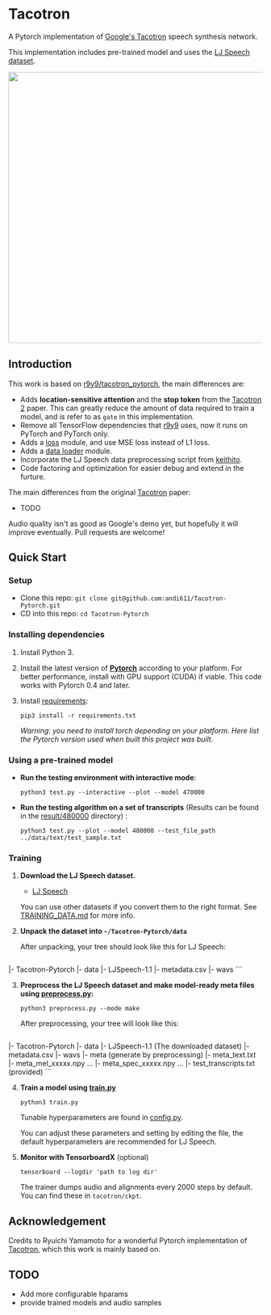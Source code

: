 # Tacotron
A Pytorch implementation of [Google's Tacotron](https://arxiv.org/pdf/1703.10135.pdf) speech synthesis network.

This implementation includes pre-trained model and uses the [LJ Speech dataset](https://keithito.com/LJ-Speech-Dataset/).

<img src="https://i.imgur.com/zHp0fNS.png" width="1044" height="537">

## Introduction
This work is based on [r9y9/tacotron_pytorch](https://github.com/r9y9/tacotron_pytorch), the main differences are:
* Adds **location-sensitive attention** and the **stop token** from the [Tacotron 2](https://arxiv.org/pdf/1712.05884.pdf) paper.
  This can greatly reduce the amount of data required to train a model, and is refer to as `gate` in this implementation.
* Remove all TensorFlow dependencies that [r9y9](https://github.com/r9y9/tacotron_pytorch) uses, now it runs on PyTorch and PyTorch only.
* Adds a [loss](model/loss.py) module, and use MSE loss instead of L1 loss.
* Adds a [data loader](dataloader.py) module.
* Incorporate the LJ Speech data preprocessing script from [keithito](https://github.com/keithito/tacotron).
* Code factoring and optimization for easier debug and extend in the furture.

The main differences from the original [Tacotron]((https://arxiv.org/pdf/1703.10135.pdf)) paper:
* TODO

Audio quality isn't as good as Google's demo yet, but hopefully it will improve eventually. Pull requests are welcome!


## Quick Start

### Setup
* Clone this repo: `git clone git@github.com:andi611/Tacotron-Pytorch.git`
* CD into this repo: `cd Tacotron-Pytorch`

### Installing dependencies

1. Install Python 3.

2. Install the latest version of **[Pytorch](https://pytorch.org/get-started/locally/)** according to your platform. For better
	performance, install with GPU support (CUDA) if viable. This code works with Pytorch 0.4 and later.

3. Install [requirements](requirements.txt):
	```
	pip3 install -r requirements.txt
	```
	*Warning: you need to install torch depending on your platform. Here list the Pytorch version used when built this project was built.*


### Using a pre-trained model
* **Run the testing environment with interactive mode**:
	```
	python3 test.py --interactive --plot --model 470000
	```
* **Run the testing algorithm on a set of transcripts** (Results can be found in the [result/480000](result/480000) directory) :
	```
	python3 test.py --plot --model 480000 --test_file_path ../data/text/test_sample.txt
	```


### Training

1. **Download the LJ Speech dataset.**
	* [LJ Speech](https://keithito.com/LJ-Speech-Dataset/)
	
	You can use other datasets if you convert them to the right format. See [TRAINING_DATA.md](https://github.com/keithito/tacotron/blob/master/TRAINING_DATA.md) for more info.

2. **Unpack the dataset into `~/Tacotron-Pytorch/data`**

	After unpacking, your tree should look like this for LJ Speech:
	```
 |- Tacotron-Pytorch
	 |- data
		 |- LJSpeech-1.1
			 |- metadata.csv
			 |- wavs
	```

3. **Preprocess the LJ Speech dataset and make model-ready meta files using [preprocess.py](preprocess.py):**
	```
	python3 preprocess.py --mode make
	```

	After preprocessing, your tree will look like this:
	```
 |- Tacotron-Pytorch
	 |- data
		 |- LJSpeech-1.1 (The downloaded dataset)
			 |- metadata.csv
			 |- wavs
		 |- meta (generate by preprocessing)
			 |- meta_text.txt 
			 |- meta_mel_xxxxx.npy ...
			 |- meta_spec_xxxxx.npy ...
		 |- test_transcripts.txt (provided)
	```

4. **Train a model using [train.py](train.py)**
	```
	python3 train.py
	```

	Tunable hyperparameters are found in [config.py](config.py). 
	
	You can adjust these parameters and setting by editing the file, the default hyperparameters are recommended for LJ Speech.

6. **Monitor with TensorboardX** (optional)
	```
	tensorboard --logdir 'path to log dir'
	```

	The trainer dumps audio and alignments every 2000 steps by default. You can find these in `tacotron/ckpt`.


## Acknowledgement
Credits to Ryuichi Yamamoto for a wonderful Pytorch implementation of [Tacotron](https://github.com/r9y9/tacotron_pytorch), which this work is  mainly based on.

## TODO
* Add more configurable hparams
* provide trained models and audio samples

